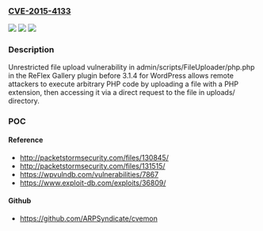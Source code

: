 ### [CVE-2015-4133](https://cve.mitre.org/cgi-bin/cvename.cgi?name=CVE-2015-4133)
![](https://img.shields.io/static/v1?label=Product&message=n%2Fa&color=blue)
![](https://img.shields.io/static/v1?label=Version&message=n%2Fa&color=blue)
![](https://img.shields.io/static/v1?label=Vulnerability&message=n%2Fa&color=brighgreen)

### Description

Unrestricted file upload vulnerability in admin/scripts/FileUploader/php.php in the ReFlex Gallery plugin before 3.1.4 for WordPress allows remote attackers to execute arbitrary PHP code by uploading a file with a PHP extension, then accessing it via a direct request to the file in uploads/ directory.

### POC

#### Reference
- http://packetstormsecurity.com/files/130845/
- http://packetstormsecurity.com/files/131515/
- https://wpvulndb.com/vulnerabilities/7867
- https://www.exploit-db.com/exploits/36809/

#### Github
- https://github.com/ARPSyndicate/cvemon

